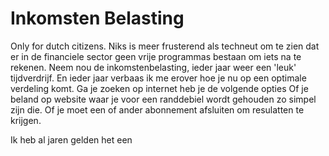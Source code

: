# Inkomsten Belasting 
Only for dutch citizens.
Niks is meer frusterend als techneut om te zien dat er in de financiele sector geen vrije 
programmas bestaan om iets na te rekenen. Neem nou de inkomstenbelasting, ieder jaar weer een 'leuk' tijdverdrijf.
En ieder jaar verbaas ik me erover hoe je nu op een optimale verdeling komt. Ga je zoeken op internet heb je de volgende opties
Of je beland op website waar je voor een randdebiel wordt gehouden zo simpel zijn die.
Of je moet een of ander abonnement afsluiten om resulatten te krijgen. 

Ik heb al jaren gelden het een 




